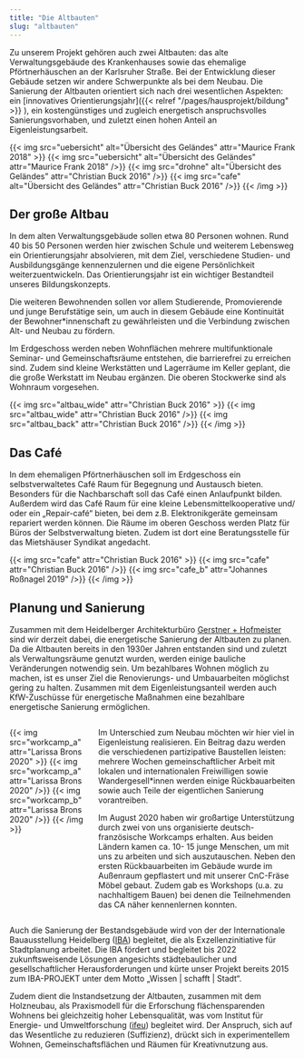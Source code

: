 ```yaml
---
title: "Die Altbauten"
slug: "altbauten"
---
```


Zu unserem Projekt gehören auch zwei Altbauten: das alte Verwaltungsgebäude des Krankenhauses sowie das ehemalige Pförtnerhäuschen an der Karlsruher Straße. Bei der Entwicklung dieser Gebäude setzen wir andere Schwerpunkte als bei dem Neubau. Die Sanierung der Altbauten orientiert sich nach drei wesentlichen Aspekten: ein [innovatives Orientierungsjahr]({{< relref "/pages/hausprojekt/bildung"  >}} ), ein kostengünstiges und zugleich energetisch anspruchsvolles Sanierungsvorhaben, und zuletzt einen hohen Anteil an Eigenleistungsarbeit.

{{< img src="uebersicht" alt="Übersicht des Geländes" attr="Maurice Frank 2018" >}}
    {{< img src="uebersicht" alt="Übersicht des Geländes" attr="Maurice Frank 2018" />}}
    {{< img src="drohne" alt="Übersicht des Geländes" attr="Christian Buck 2016" />}}
    {{< img src="cafe" alt="Übersicht des Geländes" attr="Christian Buck 2016" />}}
{{< /img >}}



## Der große Altbau

In dem alten Verwaltungsgebäude sollen etwa 80 Personen wohnen. Rund 40 bis 50 Personen werden hier zwischen Schule und weiterem Lebensweg ein Orientierungsjahr absolvieren, mit dem Ziel, verschiedene Studien- und Ausbildungsgänge kennenzulernen und die eigene Persönlichkeit weiterzuentwickeln. Das Orientierungsjahr ist ein wichtiger Bestandteil unseres Bildungskonzepts.

Die weiteren Bewohnenden sollen vor allem Studierende, Promovierende und junge Berufstätige sein, um auch in diesem Gebäude eine Kontinuität der Bewohner*innenschaft zu gewährleisten und die Verbindung zwischen Alt- und Neubau zu fördern.

Im Erdgeschoss werden neben Wohnflächen mehrere multifunktionale Seminar- und Gemeinschaftsräume entstehen, die barrierefrei zu erreichen sind. Zudem sind kleine Werkstätten und Lagerräume im Keller geplant, die die große Werkstatt im Neubau ergänzen. Die oberen Stockwerke sind als Wohnraum vorgesehen.

{{< img src="altbau_wide" attr="Christian Buck 2016" >}}
    {{< img src="altbau_wide" attr="Christian Buck 2016" />}}
    {{< img src="altbau_back" attr="Christian Buck 2016" />}}
{{< /img >}}

## Das Café

In dem ehemaligen Pförtnerhäuschen soll im Erdgeschoss ein selbstverwaltetes Café Raum für Begegnung und Austausch bieten. Besonders für die Nachbarschaft soll das Café einen Anlaufpunkt bilden. Außerdem wird das Café Raum für eine kleine Lebensmittelkooperative und/ oder ein „Repair-café“ bieten, bei dem z.B. Elektronikgeräte gemeinsam repariert werden können. Die Räume im oberen Geschoss werden Platz für Büros der Selbstverwaltung bieten. Zudem ist dort eine Beratungsstelle für das Mietshäuser Syndikat angedacht.

{{< img src="cafe" attr="Christian Buck 2016" >}}
    {{< img src="cafe" attr="Christian Buck 2016" />}}
    {{< img src="cafe_b" attr="Johannes Roßnagel 2019" />}}
{{< /img >}}

## Planung und Sanierung

Zusammen mit dem Heidelberger Architekturbüro <a href='https://gerstner-hofmeister.de/'>Gerstner + Hofmeister</a> sind wir derzeit dabei, die energetische Sanierung der Altbauten zu planen.
Da die Altbauten bereits in den 1930er Jahren entstanden sind und zuletzt als Verwaltungsräume genutzt wurden, werden einige bauliche Veränderungen notwendig sein. Um bezahlbares Wohnen möglich zu machen, ist es unser Ziel die Renovierungs- und Umbauarbeiten möglichst gering zu halten. Zusammen mit dem Eigenleistungsanteil werden auch KfW-Zuschüsse für energetische Maßnahmen eine bezahlbare energetische Sanierung ermöglichen.


<div class="columns" style="margin-top: 2em;">
    <div class="column">
    {{< img src="workcamp_a" attr="Larissa Brons 2020" >}}
      {{< img src="workcamp_a" attr="Larissa Brons 2020" />}}
      {{< img src="workcamp_b" attr="Larissa Brons 2020" />}}
    {{< /img >}}
    </div>
    <div class="column">
      Im Unterschied zum Neubau möchten wir hier viel in Eigenleistung realisieren. Ein Beitrag dazu werden die verschiedenen partizipative Baustellen leisten: mehrere Wochen gemeinschaftlicher Arbeit mit lokalen und internationalen Freiwilligen sowie Wandergesell*innen werden einige Rückbauarbeiten sowie auch Teile der eigentlichen Sanierung vorantreiben.
      <p> Im August 2020 haben wir großartige Unterstützung durch zwei von uns organisierte deutsch-französische Workcamps erhalten. Aus beiden Ländern kamen ca. 10- 15 junge Menschen, um mit uns zu arbeiten und sich auszutauschen. Neben den ersten Rückbauarbeiten im Gebäude wurde im Außenraum gepflastert und mit unserer CnC-Fräse Möbel gebaut. Zudem gab es Workshops (u.a. zu nachhaltigem Bauen) bei denen die Teilnehmenden das CA näher kennenlernen konnten.
    </div>
</div>

Auch die Sanierung der Bestandsgebäude wird von der der Internationale Bauausstellung Heidelberg (<a href='https://iba.heidelberg.de/de/projekte/collegium-academicum'>IBA</a>) begleitet, die als Exzellenzinitiative für Stadtplanung arbeitet. Die IBA fördert und begleitet bis 2022 zukunftsweisende Lösungen angesichts städtebaulicher und gesellschaftlicher Herausforderungen und kürte unser Projekt bereits 2015 zum IBA-PROJEKT unter dem Motto „Wissen | schafft | Stadt“.

Zudem dient die Instandsetzung der Altbauten, zusammen mit dem Holzneubau, als Praxismodell für die
Erforschung flächensparenden Wohnens bei gleichzeitig hoher Lebensqualität, was vom Institut für Energie- und Umweltforschung (<a href="https://www.ifeu.de/projekt/suprastadt/">ifeu</a>) begleitet wird. Der Anspruch, sich auf das Wesentliche zu reduzieren (Suffizienz), drückt sich in experimentellem Wohnen, Gemeinschaftsflächen und Räumen für Kreativnutzung aus.
